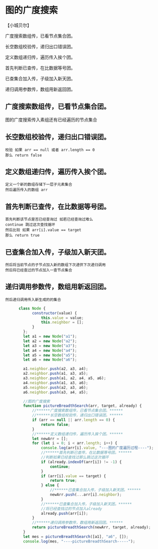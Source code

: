 # 图的广度搜索

【小城贝尔】

广度搜索数组传，已看节点集合团。

长空数组校验传，递归出口错误团。

定义数组递归传，遍历传入挨个团。

首先判断已查传，在比数据等号团。

已查集合加入传，子级加入新天团。

递归调用参数传，数组用新返回团。


## 广度搜索数组传，已看节点集合团。
   图的广度搜索传入素组还有已经遍历的节点集合
## 长空数组校验传，递归出口错误团。
    校验 如果 arr == null 或者 arr.length == 0
    那么 return false
## 定义数组递归传，遍历传入挨个团。
    定义一个新的数组存储下一层子元素集合
    然后遍历传入的数组 arr
## 首先判断已查传，在比数据等号团。
    首先判断该节点是否已经查询过 如若已经查询过难么
    continue 跳过这次查找循环
    然后比较 如果 arr[i].value == target 
    那么 return true
## 已查集合加入传，子级加入新天团。
    然后将当前节点的子节点加入新的数组下次递供下次递归调用
    然后将已经查过的节点加入一查节点集合
## 递归调用参数传，数组用新返回团。
    然后递归调用传入新生成的的集合
```js
      class Node {
            constructor(value) {
                this.value = value;
                this.neighbor = [];
            }
        };
        let a1 = new Node("a1");
        let a2 = new Node("a2");
        let a3 = new Node("a3");
        let a4 = new Node("a4");
        let a5 = new Node("a5");
        let a6 = new Node("a6");

        a1.neighbor.push(a2, a3, a4);
        a2.neighbor.push(a1, a3, a5);
        a3.neighbor.push(a1, a2, a4, a5, a6);
        a4.neighbor.push(a1, a3, a6);
        a5.neighbor.push(a2, a3, a6);
        a6.neighbor.push(a3, a4, a5);

        //图的广度搜索
        function pictureBreadthSearch(arr, target, already) {
            //******广度搜索数组传，已看节点集合团。******
            //******长空数组校验传，递归出口错误团。******
            if (arr == null || arr.length == 0) {
                return false;
            }
            //******定义数组递归传，遍历传入挨个团。******
            let newArr = [];
            for (let i = 0; i < arr.length; i++) {
                console.log(arr[i].value, "---图的广度遍历过程----");
                //******首先判断已查传，在比数据等号团。******
                //判断如果已经查找过那么跳过这次循环
                if (already.indexOf(arr[i]) != -1) {
                    continue;
                }
                if (arr[i].value == target) {
                    return true;
                } else {
                    //******已查集合加入传，子级加入新天团。******
                    newArr.push(...arr[i].neighbor);
                }
                //******已查集合加入传，子级加入新天团。******
                //将已经查找过的节点加入already
                already.push(arr[i]);
            }
            //******递归调用参数传，数组用新返回团。******
            return pictureBreadthSearch(newArr, target, already);
        }
        let mes = pictureBreadthSearch([a1], "a6", []);
        console.log(mes, "----pictureBreadthSearch-----");

```